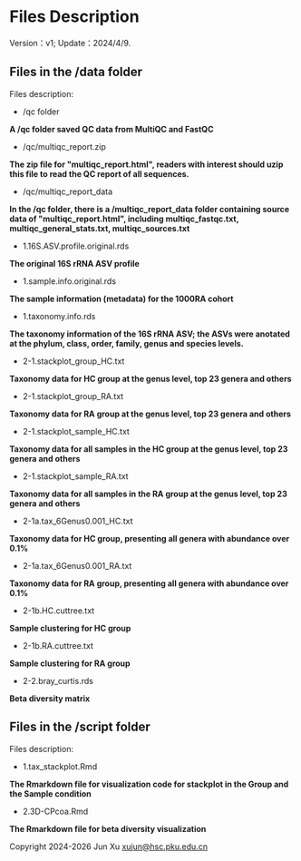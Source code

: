 # Files Description

Version：v1;
Update：2024/4/9.

## Files in the /data folder
Files description:
- /qc folder

**A /qc folder saved QC data from MultiQC and FastQC**
- /qc/multiqc_report.zip

**The zip file for "multiqc_report.html", readers with interest should uzip this file to read the QC report of all sequences.**
- /qc/multiqc_report_data

**In the /qc folder, there is a /multiqc_report_data folder containing source data of "multiqc_report.html", including multiqc_fastqc.txt, multiqc_general_stats.txt, multiqc_sources.txt**
- 1.16S.ASV.profile.original.rds

**The original 16S rRNA ASV profile**
- 1.sample.info.original.rds

**The sample information (metadata) for the 1000RA cohort**
- 1.taxonomy.info.rds

**The taxonomy information of the 16S rRNA ASV; the ASVs were anotated at the phylum, class, order, family, genus and species levels.**
- 2-1.stackplot_group_HC.txt

**Taxonomy data for HC group at the genus level, top 23 genera and others**
- 2-1.stackplot_group_RA.txt

**Taxonomy data for RA group at the genus level, top 23 genera and others**
- 2-1.stackplot_sample_HC.txt

**Taxonomy data for all samples in the HC group at the genus level, top 23 genera and others**
- 2-1.stackplot_sample_RA.txt

**Taxonomy data for all samples in the RA group at the genus level, top 23 genera and others**
- 2-1a.tax_6Genus0.001_HC.txt

**Taxonomy data for HC group, presenting all genera with abundance over 0.1%**
- 2-1a.tax_6Genus0.001_RA.txt

**Taxonomy data for RA group, presenting all genera with abundance over 0.1%**
- 2-1b.HC.cuttree.txt

**Sample clustering for HC group**
- 2-1b.RA.cuttree.txt

**Sample clustering for RA group**
- 2-2.bray_curtis.rds

**Beta diversity matrix**

## Files in the /script folder
Files description:
- 1.tax_stackplot.Rmd                 

**The Rmarkdown file for visualization code for stackplot in the Group and the Sample condition**
- 2.3D-CPcoa.Rmd

**The Rmarkdown file for beta diversity visualization**




Copyright 2024-2026 Jun Xu <xujun@hsc.pku.edu.cn>
